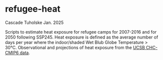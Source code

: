 # refugee-heat
Cascade Tuholske Jan. 2025

Scripts to estimate heat exposure for refugee camps for 2007-2016 and for 2050 following SSP245. Heat exposure is defined as the average number of days per year where the indoor/shaded Wet Blub Globe Temperature > 30°C. Observational and projections of heat exposure from the [UCSB CHC-CMIP6 data](https://www.chc.ucsb.edu/data/chc-cmip6).
